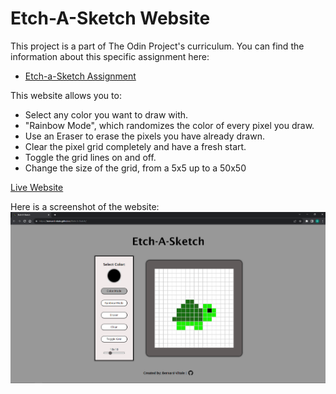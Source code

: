 # Etch-A-Sketch Website

This project is a part of The Odin Project's curriculum. You can find the information about this specific assignment here:
- [Etch-a-Sketch Assignment](https://www.theodinproject.com/lessons/foundations-etch-a-sketch)

This website allows you to:
- Select any color you want to draw with.
- "Rainbow Mode", which randomizes the color of every pixel you draw.
- Use an Eraser to erase the pixels you have already drawn.
- Clear the pixel grid completely and have a fresh start.
- Toggle the grid lines on and off.
- Change the size of the grid, from a 5x5 up to a 50x50

[Live Website](https://bernard-vitale.github.io/Etch-A-Sketch/)

Here is a screenshot of the website:
![Alt text](Screenshot.PNG)


